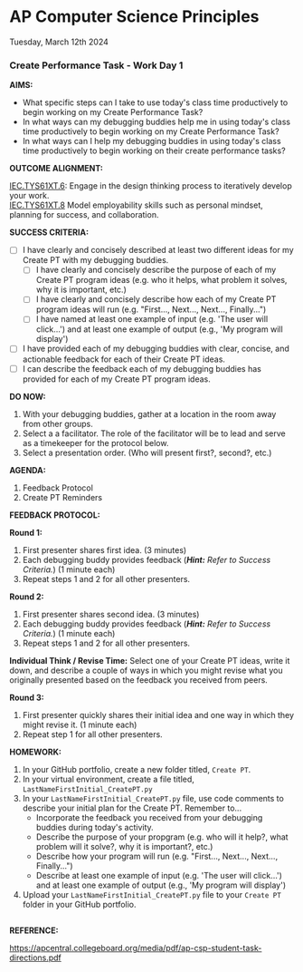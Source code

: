 # AP Computer Science Principles
Tuesday, March 12th 2024

### Create Performance Task - Work Day 1

**AIMS:** 
* What specific steps can I take to use today's class time productively to begin working on my Create Performance Task?
* In what ways can my debugging buddies help me in using today's class time productively to begin working on my Create Performance Task?
* In what ways can I help my debugging buddies  in using today's class time productively to begin working on their create performance tasks?

**OUTCOME ALIGNMENT:**

<ins>IEC.TYS61XT.6</ins>: Engage in the design thinking process to iteratively develop your work.
<br><ins>IEC.TYS61XT.8</ins> Model employability skills such as personal mindset, planning for success, and collaboration.

**SUCCESS CRITERIA:**

- [ ] I have clearly and concisely described at least two different ideas for my Create PT with my debugging buddies.
	- [ ] I have clearly and concisely describe the purpose of each of my Create PT program ideas (e.g. who it helps, what problem it solves, why it is important, etc.)
	- [ ] I have clearly and concisely describe how each of my Create PT program ideas will run (e.g. "First..., Next..., Next..., Finally...") 
	- [ ] I have named at least one example of input (e.g. 'The user will click...') and at least one example of output (e.g., 'My program will display')
- [ ] I have provided each of my debugging buddies with clear, concise, and actionable feedback for each of their Create PT ideas.
- [ ] I can describe the feedback each of my debugging buddies has provided for each of my Create PT program ideas.

**DO NOW:** 

1. With your debugging buddies, gather at a location in the room away from other groups.
2. Select a a facilitator.  The role of the facilitator will be to lead and serve as a timekeeper for the protocol below.
3. Select a presentation order. (Who will present first?, second?, etc.)

**AGENDA:**

1. Feedback Protocol
2. Create PT Reminders

**FEEDBACK PROTOCOL:**

**Round 1:**
1. First presenter shares first idea. (3 minutes)
2. Each debugging buddy provides feedback (***Hint:** Refer to Success Criteria.*) (1 minute each)
3. Repeat steps 1 and 2 for all other presenters.

**Round 2:**
1. First presenter shares second idea. (3 minutes)
2. Each debugging buddy provides feedback (***Hint:** Refer to Success Criteria.*) (1 minute each)
3. Repeat steps 1 and 2 for all other presenters.

**Individual Think / Revise Time:** Select one of your Create PT ideas, write it down, and describe a couple of ways in which you might revise what you originally presented based on the feedback you received from peers.

**Round 3:**
1. First presenter quickly shares their initial idea and one way in which they might revise it. (1 minute each)
2. Repeat step 1 for all other presenters.

**HOMEWORK:** 

1. In your GitHub portfolio, create a new folder titled, `Create PT`.
2. In your virtual environment, create a file titled, `LastNameFirstInitial_CreatePT.py`
3. In your `LastNameFirstInitial_CreatePT.py` file, use code comments to describe your initial plan for the Create PT.  Remember to...
   * Incorporate the feedback you received from your debugging buddies during today's activity.
   * Describe the purpose of your propgram (e.g. who will it help?, what problem will it solve?, why it is important?, etc.)
   * Describe how your program will run (e.g. "First..., Next..., Next..., Finally...")
   * Describe at least one example of input (e.g. 'The user will click...') and at least one example of output (e.g., 'My program will display')
4. Upload your `LastNameFirstInitial_CreatePT.py` file to your `Create PT` folder in your GitHub portfolio.

##
**REFERENCE:**

https://apcentral.collegeboard.org/media/pdf/ap-csp-student-task-directions.pdf
